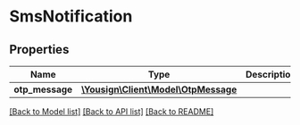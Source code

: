 # SmsNotification

## Properties
Name | Type | Description | Notes
------------ | ------------- | ------------- | -------------
**otp_message** | [**\Yousign\Client\Model\OtpMessage**](OtpMessage.md) |  | 

[[Back to Model list]](../../README.md#documentation-for-models) [[Back to API list]](../../README.md#documentation-for-api-endpoints) [[Back to README]](../../README.md)
